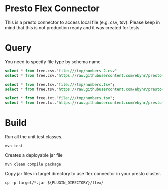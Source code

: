 # Presto Flex Connector
This is a presto connector to access local file (e.g. csv, tsv). Please keep in mind that this is not production ready and it was created for tests.

# Query
You need to specify file type by schema name.
```sql
select * from free.csv."file:///tmp/numbers-2.csv"
select * from free.csv."https://raw.githubusercontent.com/ebyhr/presto-flex/master/src/test/resources/example-data/numbers-2.csv"

select * from free.tsv."file:///tmp/numbers.tsv";
select * from free.tsv."https://raw.githubusercontent.com/ebyhr/presto-flex/master/src/test/resources/example-data/numbers.tsv";

select * from free.txt."file:///tmp/numbers.tsv";
select * from free.txt."https://raw.githubusercontent.com/ebyhr/presto-flex/master/src/test/resources/example-data/numbers.tsv";
``` 

# Build
Run all the unit test classes.
```
mvn test
```

Creates a deployable jar file
```
mvn clean compile package
```

Copy jar files in target directory to use flex connector in your presto cluster.
```
cp -p target/*.jar ${PLUGIN_DIRECTORY}/flex/
```